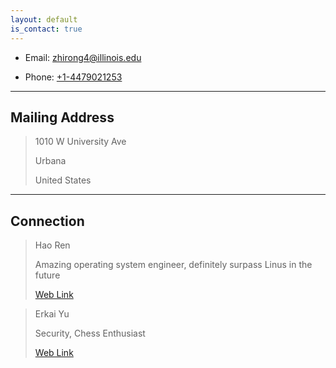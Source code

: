 ```yaml
---
layout: default
is_contact: true
---
```


* Email: [zhirong4@illinois.edu](mailto:zhirong4@illinois.edu)

* Phone: [+1-4479021253](tel:+1-4479021253)

---

## Mailing Address

> 1010 W University Ave 
>
> Urbana
>
> United States

---



## Connection

> Hao Ren
>
> Amazing operating system engineer, definitely surpass Linus in the future
>
> [Web Link](https://moomoohorse.com/home/)


> Erkai Yu
>
> Security, Chess Enthusiast
>
> [Web Link](https://erkaiyublog.github.io/)